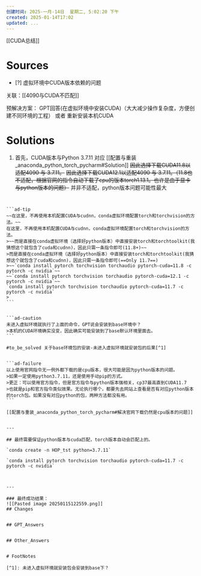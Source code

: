 ```yaml
---
创建时间: 2025-一月-14日  星期二, 5:02:20 下午
created: 2025-01-14T17:02
updated: ...
---
```

[[CUDA总结]]

# Sources

- [?] 虚拟环境中CUDA版本依赖的问题

关联：[[4090与CUDA不匹配]]



预解决方案： GPT回答(在虚拟环境中安装CUDA)（大大减少操作复杂度，方便创建不同环境的工程） 或者 重新安装本机CUDA

# Solutions
1. 首先，CUDA版本与Python 3.7.11 对应 [[配置与重装_anaconda_python_torch_pycharm#Solution]]
   ~~因此选择下载CUDA11.8以适配4090 与 3.7.11。~~
   ~~因此选择下载CUDA12.1以适配4090 与 3.7.11。（11.8也不适配，根据官网的指令自动下载了cpu的版本torch1.13.1。也许是由于显卡与python版本的问题）~~
	并非不适配，python版本问题可能性最大

~~~~`conda install pytorch torchvision torchaudio pytorch-cuda=12.1 -c pytorch -c nvidia`


```ad-tip
~~在这里，不再使用本机配置CUDA与cudnn，conda虚拟环境配置torch和torchvision的方法。~~
在这里，不再使用本机配置CUDA与cudnn，conda虚拟环境配置torch和torchvision的方法。
>~~而是直接在conda虚拟环境（选择好python版本）中直接安装torch和torchtoolkit(我猜想这个就包含了cuda和cudnn)，因此只需一条指令即可(11.8+)~~ 
>而是直接在conda虚拟环境（选择好python版本）中直接安装torch和torchtoolkit(我猜想这个就包含了cuda和cudnn)，因此只需一条指令即可(==Only 11.7==)
>~~`conda install pytorch torchvision torchaudio pytorch-cuda=11.8 -c pytorch -c nvidia`~~
~~`conda install pytorch torchvision torchaudio pytorch-cuda=12.1 -c pytorch -c nvidia`~~
`conda install pytorch torchvision torchaudio pytorch-cuda=11.7 -c pytorch -c nvidia`
>
```


```ad-caution
未进入虚拟环境就执行了上面的命令，GPT说会安装到base环境中？ 
>本机的CUDA环境确实没变，因此确实可能安装到了base默认环境里面去。
```

#to_be_solved 关于base环境包的安装-未进入虚拟环境就安装包的后果[^1]


```ad-failure
以上使用官网指令无一例外都下载的是cpu版本，很大可能是因为python版本的问题。
>如果一定使用python3.7.11，还是使用手动pip的方式。
>更正：可以使用官方指令，但是官方指令与python版本强相关，cp37最高直到CUDA11.7
>也就是pip和官方指令类似效果。无论执行哪个，都要先去网站上查看是否有对应python版本的torch包。如果没有对应python的包，两种方法都没有用。
```

[[配置与重装_anaconda_python_torch_pycharm#解决官网下载仍然是cpu版本的问题]]


---

## 最终需要保证python版本与cuda匹配，torch版本自动会匹配上的。

`conda create -n HOP_tst python=3.7.11`

`conda install pytorch torchvision torchaudio pytorch-cuda=11.7 -c pytorch -c nvidia`



---

### 最终成功结果：
![[Pasted image 20250115122559.png]]
## Changes


## GPT_Answers


## Other_Answers


# FootNotes

[^1]: 未进入虚拟环境就安装包会安装到base下？